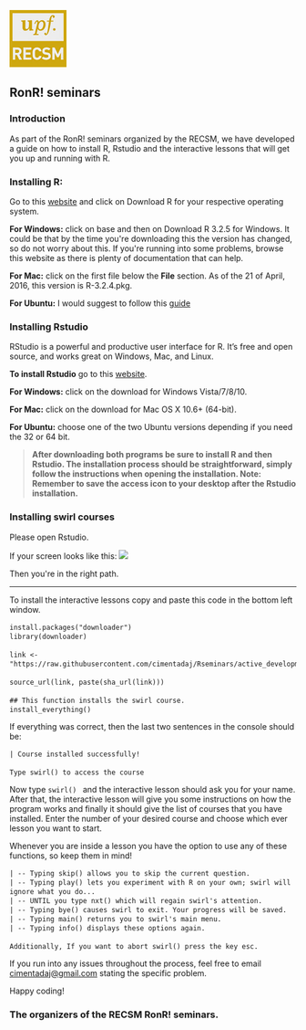 
![](../recsm_logo.jpeg)
## RonR! seminars

### Introduction
As part of the RonR! seminars organized by the RECSM, we have developed a guide on how to install R, Rstudio and the interactive lessons that will get you up and running with R.

### Installing R:

Go to this [website](https://cran.r-project.org/) and click on Download R for your respective operating system.

**For Windows:** click on base and then on Download R 3.2.5 for Windows. It could be that by the time you're downloading this the version has changed, so do not worry about this. If you're running into some problems, browse this website as there is plenty of documentation that can help.

**For Mac:** click on the first file below the __**File**__ section. As of the 21 of April, 2016, this version is R-3.2.4.pkg.   

**For Ubuntu:** I would suggest to follow this [guide](https://www.digitalocean.com/community/tutorials/how-to-set-up-r-on-ubuntu-14-04)


### Installing Rstudio

RStudio is a powerful and productive user interface for R. It’s free and open source, and works great on Windows, Mac, and Linux.

**To install Rstudio** go to this [website](https://www.rstudio.com/products/rstudio/download/).

**For Windows:** click on the download for Windows Vista/7/8/10. 

**For Mac:** click on the download for Mac OS X 10.6+ (64-bit).

**For Ubuntu:** choose one of the two Ubuntu versions depending if you need the 32 or 64 bit.

> **After downloading both programs be sure to install R and then Rstudio. The installation process should be straightforward, simply follow the instructions when opening the installation. Note: Remember to save the access icon to your desktop after the Rstudio installation.**

### Installing swirl courses

Please open Rstudio. 

If your screen looks like this: ![](https://slobaexpert.files.wordpress.com/2014/02/image35.png)

Then you're in the right path.

***
To install the interactive lessons copy and paste this code in the bottom left window.

```{r, eval=FALSE}
install.packages("downloader")
library(downloader)

link <- "https://raw.githubusercontent.com/cimentadaj/Rseminars/active_development/Lesson_1/Course_download.R"

source_url(link, paste(sha_url(link)))

## This function installs the swirl course.
install_everything()
```

If everything was correct, then the last two sentences in the console should be:
```{r eval=FALSE}
| Course installed successfully!

Type swirl() to access the course
```

Now type ```swirl() ``` and the interactive lesson should ask you for your name. After that, the interactive lesson will give you some instructions on how the program works and finally it should give the list of courses that you have installed. Enter the number of your desired course and choose which ever lesson you want to start.

Whenever you are inside a lesson you have the option to use any of these functions, so keep them in mind!
```
| -- Typing skip() allows you to skip the current question.
| -- Typing play() lets you experiment with R on your own; swirl will ignore what you do...
| -- UNTIL you type nxt() which will regain swirl's attention.
| -- Typing bye() causes swirl to exit. Your progress will be saved.
| -- Typing main() returns you to swirl's main menu.
| -- Typing info() displays these options again.

Additionally, If you want to abort swirl() press the key esc.
```

If you run into any issues throughout the process, feel free to email cimentadaj@gmail.com stating the specific problem.

Happy coding!  

### The organizers of the RECSM RonR! seminars.
